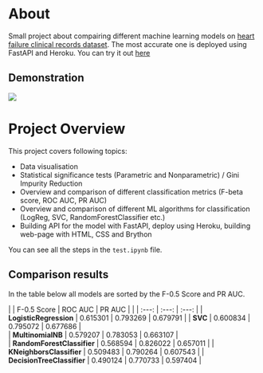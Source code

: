# About
Small project about compairing different machine learning models on [heart failure clinical records dataset](https://www.kaggle.com/datasets/andrewmvd/heart-failure-clinical-data).
The most accurate one is deployed using FastAPI and Heroku. You can try it out [here](https://nazavr322.github.io/heart-failure-prediction/)

## Demonstration
![](https://media.giphy.com/media/WXMKkMQdylaWAUUGAX/giphy.gif)

# Project Overview
This project covers following topics:
 - Data visualisation
 - Statistical significance tests (Parametric and Nonparametric) / Gini Impurity Reduction
 - Overview and comparison of different classification metrics (F-beta score, ROC AUC, PR AUC)
 - Overview and comparison of different ML algorithms for classification (LogReg, SVC, RandomForestClassifier etc.)
 - Building API for the model with FastAPI, deploy using Heroku, building web-page with HTML, CSS and Brython

You can see all the steps in the `test.ipynb` file.

## Comparison results
In the table below all models are sorted by the F-0.5 Score and PR AUC.

| | F-0.5 Score | ROC AUC | PR AUC |
| |    :---:    |  :---:  | :---:  |
| **LogisticRegression** | 0.615301 | 0.793269 | 0.679791 | 
| **SVC** | 0.600834 | 0.795072 | 0.677686 |    
| **MultinomialNB** | 0.579207 | 0.783053 | 0.663107 |  
| **RandomForestClassifier** | 0.568594 | 0.826022 | 0.657011 |
| **KNeighborsClassifier** | 0.509483 | 0.790264 | 0.607543 |
| **DecisionTreeClassifier** | 0.490124 | 0.770733 | 0.597404 |
